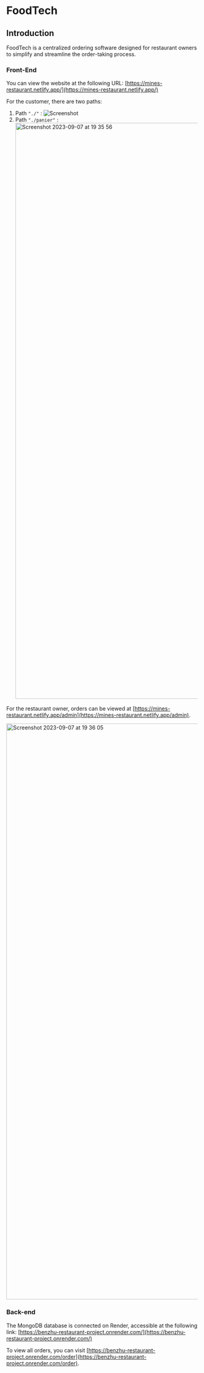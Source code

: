 # FoodTech

## Introduction

FoodTech is a centralized ordering software designed for restaurant owners to simplify and streamline the order-taking process.

### Front-End

You can view the website at the following URL: [https://mines-restaurant.netlify.app/](https://mines-restaurant.netlify.app/)

For the customer, there are two paths: 

1) Path `"./"` : ![Screenshot](https://github.com/LittleDragoon/myRestaurantProject/assets/85112881/bf3e89dd-8c67-4403-8e00-b14a709215ff)
2) Path `"./panier"` : <img width="1512" alt="Screenshot 2023-09-07 at 19 35 56" src="https://github.com/LittleDragoon/myRestaurantProject/assets/85112881/f562eeb1-9369-4466-8be8-85ca50b6191d">

For the restaurant owner, orders can be viewed at [https://mines-restaurant.netlify.app/admin](https://mines-restaurant.netlify.app/admin).

<img width="1512" alt="Screenshot 2023-09-07 at 19 36 05" src="https://github.com/LittleDragoon/myRestaurantProject/assets/85112881/78e4c537-83f1-4574-a407-720d90709066">


### Back-end

The MongoDB database is connected on Render, accessible at the following link: [https://benzhu-restaurant-project.onrender.com/](https://benzhu-restaurant-project.onrender.com/)

To view all orders, you can visit [https://benzhu-restaurant-project.onrender.com/order](https://benzhu-restaurant-project.onrender.com/order).
